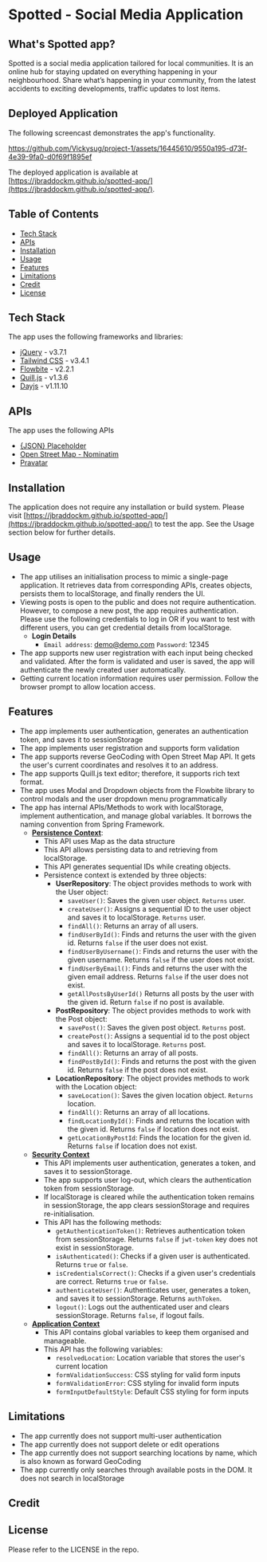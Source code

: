 # Spotted - Social Media Application

## What's Spotted app?

Spotted is a social media application tailored for local communities. It is an online hub for staying updated on everything happening in your neighbourhood.
Share what’s happening in your community, from the latest accidents to exciting developments, traffic updates to lost items.

## Deployed Application

The following screencast demonstrates the app's functionality.

https://github.com/Vickysug/project-1/assets/16445610/9550a195-d73f-4e39-9fa0-d0f69f1895ef

The deployed application is available at [https://jbraddockm.github.io/spotted-app/](https://jbraddockm.github.io/spotted-app/).

## Table of Contents
* [Tech Stack](#tech-stack)
* [APIs](#apis)
* [Installation](#installation)
* [Usage](#usage)
* [Features](#features)
* [Limitations](#limitations)
* [Credit](#credit)
* [License](#license)

## Tech Stack
The app uses the following frameworks and libraries:
* [jQuery](https://jquery.com/) - v3.7.1
* [Tailwind CSS](https://tailwindcss.com/) - v3.4.1
* [Flowbite](https://flowbite.com/) - v2.2.1
* [Quill.js](https://quilljs.com/) - v1.3.6
* [Dayjs](https://day.js.org/) - v1.11.10

## APIs
The app uses the following APIs
* [{JSON} Placeholder](https://jsonplaceholder.typicode.com/)
* [Open Street Map - Nominatim](https://nominatim.openstreetmap.org/ui/about.html)
* [Pravatar](https://pravatar.cc/)

## Installation
The application does not require any installation or build system. Please visit [https://jbraddockm.github.io/spotted-app/](https://jbraddockm.github.io/spotted-app/) to test the app. See the Usage section below for further details.
## Usage
* The app utilises an initialisation process to mimic a single-page application. It retrieves data from corresponding APIs, creates objects, persists them to localStorage, and finally renders the UI.
* Viewing posts is open to the public and does not require authentication. However, to compose a new post, the app requires authentication. Please use the following credentials to log in OR if you want to test with different users, you can get credential details from localStorage.
  * **Login Details** 
    * `Email address`: demo@demo.com `Password`: 12345
* The app supports new user registration with each input being checked and validated. After the form is validated and user is saved, the app will authenticate the newly created user automatically.
* Getting current location information requires user permission. Follow the browser prompt to allow location access.
## Features
* The app implements user authentication, generates an authentication token, and saves it to sessionStorage
* The app implements user registration and supports form validation
* The app supports reverse GeoCoding with Open Street Map API. It gets the user's current coordinates and resolves it to an address. 
* The app supports Quill.js text editor; therefore, it supports rich text format.
* The app uses Modal and Dropdown objects from the Flowbite library to control modals and the user dropdown menu programmatically
* The app has internal APIs/Methods to work with localStorage, implement authentication, and manage global variables. It borrows the naming convention from Spring Framework.
  * **[Persistence Context](assets/js/persistence-context.js)**: 
    * This API uses Map as the data structure
    * This API allows persisting data to and retrieving from localStorage.
    * This API generates sequential IDs while creating objects.
    * Persistence context is extended by three objects:
      * **UserRepository**: The object provides methods to work with the User object:
        * `saveUser()`: Saves the given user object. `Returns` user. 
        * `createUser()`: Assigns a sequential ID to the user object and saves it to localStorage. `Returns` user.
        * `findAll()`: Returns an array of all users.
        * `findUserById()`: Finds and returns the user with the given id. Returns `false` if the user does not exist.
        * `findUserByUsername()`: Finds and returns the user with the given username. Returns `false` if the user does not exist.
        * `findUserByEmail()`: Finds and returns the user with the given email address. Returns `false` if the user does not exist.
        * `getAllPostsByUserId()` Returns all posts by the user with the given id. Return `false` if no post is available.
      * **PostRepository**: The object provides methods to work with the Post object:
        * `savePost()`: Saves the given post object. `Returns` post.
        * `createPost()`: Assigns a sequential id to the post object and saves it to localStorage. `Returns` post.
        * `findAll()`: Returns an array of all posts.
        * `findPostById()`: Finds and returns the post with the given id. Returns `false` if the post does not exist.
      * **LocationRepository**: The object provides methods to work with the Location object:
        * `saveLocation()`: Saves the given location object. `Returns` location.
        * `findAll()`: Returns an array of all locations.
        * `findLocationById()`: Finds and returns the location with the given id. Returns `false` if location does not exist.
        * `getLocationByPostId`: Finds the location for the given id. Returns `false` if location does not exist.
  * **[Security Context](assets/js/security-context.js)**
    * This API implements user authentication, generates a token, and saves it to sessionStorage. 
    * The app supports user log-out, which clears the authentication token from sessionStorage. 
    * If localStorage is cleared while the authentication token remains in sessionStorage, the app clears sessionStorage and requires re-initialisation.
    * This API has the following methods:
      * `getAuthenticationToken()`: Retrieves authentication token from sessionStorage. Returns `false` if `jwt-token` key does not exist in sessionStorage.
      * `isAuthenticated()`: Checks if a given user is authenticated. Returns `true` or `false`.
      * `isCredentialsCorrect()`: Checks if a given user's credentials are correct. Returns `true` or `false`.
      * `authenticateUser()`: Authenticates user, generates a token, and saves it to sessionStorage. Returns `authToken`.
      * `logout()`: Logs out the authenticated user and clears sessionStorage. Returns `false`, if logout fails.
  * **[Application Context](assets/js/application-context.js)**
    * This API contains global variables to keep them organised and manageable. 
    * This API has the following variables:
      * `resolvedLocation`: Location variable that stores the user's current location
      * `formValidationSuccess`: CSS styling for valid form inputs
      * `formValidationError`: CSS styling for invalid form inputs
      * `formInputDefaultStyle`: Default CSS styling for form inputs
## Limitations
* The app currently does not support multi-user authentication
* The app currently does not support delete or edit operations
* The app currently does not support searching locations by name, which is also known as forward GeoCoding
* The app currently only searches through available posts in the DOM. It does not search in localStorage
## Credit
## License
Please refer to the LICENSE in the repo.
